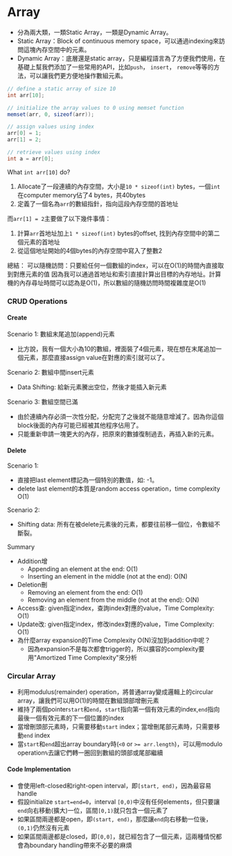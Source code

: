 # Array
- 分為兩大類，一類Static Array，一類是Dynamic Array。
- Static Array：Block of continuous memory space，可以通過indexing來訪問這塊內存空間中的元素。
- Dynamic Array：底層還是static array，只是編程語言為了方便我們使用，在基礎上幫我們添加了一些常用的API，比如`push`， `insert`， `remove`等等的方法，可以讓我們更方便地操作數組元素。

```java
// define a static array of size 10
int arr[10];

// initialize the array values to 0 using memset function
memset(arr, 0, sizeof(arr));

// assign values using index
arr[0] = 1;
arr[1] = 2;

// retrieve values using index
int a = arr[0];
```

What `int arr[10]` do?
1. Allocate了一段連續的內存空間，大小是`10 * sizeof(int)` bytes，一個`int`在computer memory佔了4 bytes，共40bytes
2. 定義了一個名為`arr`的數組指針，指向這段內存空間的首地址

而`arr[1] = 2`主要做了以下幾件事情：
1. 計算`arr`首地址加上`1 * sizeof(int)` bytes的offset, 找到內存空間中的第二個元素的首地址
2. 從這個地址開始的4個bytes的內存空間中寫入了整數2

總結：
可以隨機訪問：只要給任何一個數組的index，可以在O(1)的時間內直接取到對應元素的值
因為我可以通過首地址和索引直接計算出目標的內存地址。計算機的內存尋址時間可以認為是O(1)，所以數組的隨機訪問時間複雜度是O(1)

### CRUD Operations
#### Create
Scenario 1: 數組末尾追加(append)元素
- 比方說，我有一個大小為10的數組，裡面裝了4個元素，現在想在末尾追加一個元素，那麼直接assign value在對應的索引就可以了。

Scenario 2: 數組中間insert元素
- Data Shifting: 給新元素騰出空位，然後才能插入新元素

Scenario 3: 數組空間已滿
- 由於連續內存必須一次性分配，分配完了之後就不能隨意增減了。因為你這個block後面的內存可能已經被其他程序佔用了。
- 只能重新申請一塊更大的內存，把原來的數據復制過去，再插入新的元素。

#### Delete
Scenario 1:
- 直接把last element標記為一個特別的數值，如: -1。
- delete last element的本質是random access operation，time complexity O(1)
 
Scenario 2:
- Shifting data: 所有在被delete元素後的元素，都要往前移一個位，令數組不斷裂。

Summary
- Addition增
  - Appending an element at the end: O(1)
  - Inserting an element in the middle (not at the end): O(N)
- Deletion刪
  - Removing an element from the end: O(1)
  - Removing an element from the middle (not at the end): O(N)
- Access查: given指定index，查詢index對應的value，Time Complexity: O(1)
- Update改: given指定index，修改index對應的value，Time Complexity: O(1)
- 為什麼array expansion的Time Complexity O(N)沒加到addition中呢？
  - 因為expansion不是每次都會trigger的，所以擴容的complexity要用"Amortized Time Complexity"來分析

### Circular Array
- 利用modulus(remainder) operation，將普通array變成邏輯上的circular array，讓我們可以用O(1)的時間在數組頭部增刪元素
- 維持了兩個pointer`start`和`end`，`start`指向第一個有效元素的index,`end`指向最後一個有效元素的下一個位置的index
- 當增刪頭部元素時，只需要移動`start` index；當增刪尾部元素時，只需要移動`end` index 
- 當`start`和`end`超出array boundary時(`<0` or `>= arr.length`)，可以用modulo operation`%`去讓它們轉一圈回到數組的頭部或尾部繼續

#### Code Implementation
- 會使用left-closed和right-open interval，即`[start, end)`，因為最容易handle
- 假設initialize `start=end=0`，interval `[0,0)`中沒有任何elements，但只要讓`end`向右移動(擴大)一位，區間`[0,1)`就只包含一個元素了
- 如果區間兩邊都是open，即`(start, end)`，那麼讓`end`向右移動一位後，`(0,1)`仍然沒有元素
- 如果區間兩邊都是closed，即`[0,0]`，就已經包含了一個元素，這兩種情怳都會為boundary handling帶來不必要的麻煩






